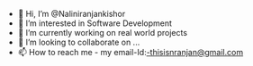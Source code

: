- 👋 Hi, I’m @Naliniranjankishor
- 👀 I’m interested in Software Development
- 🌱 I’m currently working on real world projects
- 💞️ I’m looking to collaborate on ...
- 📫 How to reach me - my email-Id:-thisisnranjan@gmail.com

<!---
Naliniranjankishor/Naliniranjankishor is a ✨ special ✨ repository because its `README.md` (this file) appears on your GitHub profile.
You can click the Preview link to take a look at your changes.
--->
